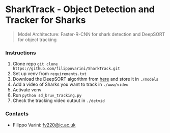 # SharkTrack - Object Detection and Tracker for Sharks

> Model Architecture: Faster-R-CNN for shark detection and DeepSORT for object tracking
> 

### Instructions

1. Clone repo `git clone https://github.com/filippovarini/SharkTrack.git`
2. Set up venv from `requirements.txt`
3. Download the DeepSORT algorithm from [here](https://drive.google.com/uc?id=11ZSZcG-bcbueXZC3rN08CM0qqX3eiHxf&confirm=t) and store it in `./models`
4. Add a video of Sharks you want to track in `./www/video`
5. Activate venv
6. Run `python sd_bruv_tracking.py`
7. Check the tracking video output in `./detvid`

### Contacts

- Filippo Varini: fv220@ic.ac.uk
